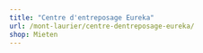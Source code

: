 ```yaml
---
title: "Centre d'entreposage Eureka"
url: /mont-laurier/centre-dentreposage-eureka/
shop: Mieten
---
```

